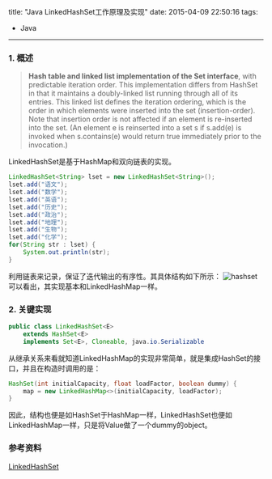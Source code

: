 title: "Java LinkedHashSet工作原理及实现"
date: 2015-04-09 22:50:16
tags:
  - Java
---

### 1. 概述
> **Hash table and linked list implementation of the Set interface**, with predictable iteration order. This implementation differs from HashSet in that it maintains a doubly-linked list running through all of its entries. This linked list defines the iteration ordering, which is the order in which elements were inserted into the set (insertion-order). Note that insertion order is not affected if an element is re-inserted into the set. (An element e is reinserted into a set s if s.add(e) is invoked when s.contains(e) would return true immediately prior to the invocation.)

LinkedHashSet是基于HashMap和双向链表的实现。
```java
LinkedHashSet<String> lset = new LinkedHashSet<String>();
lset.add("语文");
lset.add("数学");
lset.add("英语");
lset.add("历史");
lset.add("政治");
lset.add("地理");
lset.add("生物");
lset.add("化学");
for(String str : lset) {
	System.out.println(str);
}
```
利用链表来记录，保证了迭代输出的有序性。其具体结构如下所示：
![hashset](https://cloud.githubusercontent.com/assets/1736354/7082382/14d44b8e-df86-11e4-8e50-1e925f430b6e.png)
可以看出，其实现基本和LinkedHashMap一样。

### 2. 关键实现
```java
public class LinkedHashSet<E>
    extends HashSet<E>
    implements Set<E>, Cloneable, java.io.Serializable
```
从继承关系来看就知道LinkedHashMap的实现非常简单，就是集成HashSet的接口，并且在构造时调用的是：
```java
HashSet(int initialCapacity, float loadFactor, boolean dummy) {
	map = new LinkedHashMap<>(initialCapacity, loadFactor);
}
```
因此，结构也便是如HashSet于HashMap一样，LinkedHashSet也便如LinkedHashMap一样，只是将Value做了一个dummy的object。

### 参考资料
[LinkedHashSet](http://docs.oracle.com/javase/7/docs/api/java/util/LinkedHashSet.html)